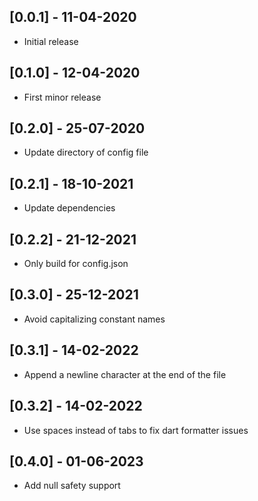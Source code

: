 ## [0.0.1] - 11-04-2020

* Initial release

## [0.1.0] - 12-04-2020

* First minor release

## [0.2.0] - 25-07-2020

* Update directory of config file

## [0.2.1] - 18-10-2021

* Update dependencies

## [0.2.2] - 21-12-2021

* Only build for config.json

## [0.3.0] - 25-12-2021

* Avoid capitalizing constant names

## [0.3.1] - 14-02-2022

* Append a newline character at the end of the file

## [0.3.2] - 14-02-2022

* Use spaces instead of tabs to fix dart formatter issues

## [0.4.0] - 01-06-2023

* Add null safety support
